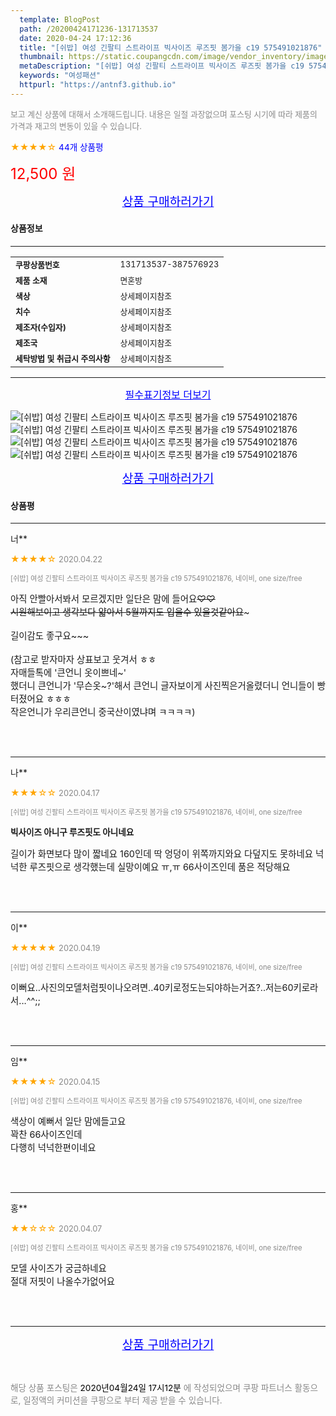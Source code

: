 ```yaml
---
  template: BlogPost
  path: /20200424171236-131713537
  date: 2020-04-24 17:12:36
  title: "[쉬밥] 여성 긴팔티 스트라이프 빅사이즈 루즈핏 봄가을 c19 575491021876"
  thumbnail: https://static.coupangcdn.com/image/vendor_inventory/images/2018/09/08/18/7/70b4abcf-292d-445b-a4c6-49713de93b0b.jpg
  metaDescription: "[쉬밥] 여성 긴팔티 스트라이프 빅사이즈 루즈핏 봄가을 c19 575491021876,여성패션"
  keywords: "여성패션"
  httpurl: "https://antnf3.github.io"
---
```

  
<span style="color: #888;font-size:0.8rem">보고 계신 상품에 대해서 소개해드립니다.
내용은 일절 과장없으며 포스팅 시기에 따라 제품의 가격과 재고의 변동이 있을 수 있습니다.</span>
  
<span style="color: orange;">★★★★☆</span> <span style="color: blue;font-size: 0.85rem;">44개 상품평</span>

<span style="font-size: 0.9rem"></span> 

<span style="color: red;font-size: 1.5rem;">12,500 원</span>



<p align="center"><a href="http://me2.do/xKJO5p9s" style="font-size: 1.2rem; color: blue;">상품 구매하러가기</a></p>

#### 상품정보

---

|                  |                       |
| ---------------- | --------------------- |
| **<span style="font-size:0.8rem;">쿠팡상품번호</span>** | <span style="font-size:0.8rem;">131713537-387576923</span> |
| **<span style="font-size:0.8rem;">제품 소재</span>**    | <span style="font-size:0.8rem;">면혼방</span>        |
| **<span style="font-size:0.8rem;">색상</span>**    | <span style="font-size:0.8rem;">상세페이지참조</span>        |
| **<span style="font-size:0.8rem;">치수</span>**    | <span style="font-size:0.8rem;">상세페이지참조</span>        |
| **<span style="font-size:0.8rem;">제조자(수입자)</span>**    | <span style="font-size:0.8rem;">상세페이지참조</span>        |
| **<span style="font-size:0.8rem;">제조국</span>**    | <span style="font-size:0.8rem;">상세페이지참조</span>        |
| **<span style="font-size:0.8rem;">세탁방법 및 취급시 주의사항</span>**    | <span style="font-size:0.8rem;">상세페이지참조</span>        |




---

<p align="center"><a href="http://me2.do/xKJO5p9s" style="font-size: 1rem; color: blue;">필수표기정보 더보기</a></p>

![[쉬밥] 여성 긴팔티 스트라이프 빅사이즈 루즈핏 봄가을 c19 575491021876](http://thumbnail9.coupangcdn.com/thumbnails/remote/q89/image/vendor_inventory/dc7f/0796a00aa472a9e6faccf98647ff0e3873287605c265a5ad9843418d480d.jpg)
![[쉬밥] 여성 긴팔티 스트라이프 빅사이즈 루즈핏 봄가을 c19 575491021876](http://thumbnail10.coupangcdn.com/thumbnails/remote/q89/image/vendor_inventory/0a56/3b4c179df4946ca4789cbcbad5499aaffa1c730899862ba31ade0d263ef5.jpg)
![[쉬밥] 여성 긴팔티 스트라이프 빅사이즈 루즈핏 봄가을 c19 575491021876](http://thumbnail10.coupangcdn.com/thumbnails/remote/q89/image/vendor_inventory/5408/005e15cf9abb1ac86acdcb0a102a9193ee64bf5941d761c1b99d1eaa4357.jpg)
![[쉬밥] 여성 긴팔티 스트라이프 빅사이즈 루즈핏 봄가을 c19 575491021876](http://thumbnail7.coupangcdn.com/thumbnails/remote/q89/image/vendor_inventory/8253/97c020ca6959a7db5a0c6a387f0622660baba6259abe0e562c221f1cf567.jpg)

<p align="center"><a href="http://me2.do/xKJO5p9s" style="font-size: 1.2rem; color: blue;">상품 구매하러가기</a></p>

#### 상품평
  
---
  
너**
    
<span style="color: orange;">★★★★☆</span> <span style="font-size:0.8rem;color: #888;">2020.04.22</span>
    
<span style="color: #888;font-size:0.7rem">[쉬밥] 여성 긴팔티 스트라이프 빅사이즈 루즈핏 봄가을 c19 575491021876, 네이비, one size/free</span>
    

    
<span style="font-size: 0.9rem;">아직 안빨아서봐서 모르겠지만 일단은 맘에 들어요~~♡♡<br/>시원해보이고 생각보다 얇아서 5월까지도 입을수 있을것같아요~~~<br/><br/>길이감도 좋구요~~~<br/><br/>(참고로 받자마자 상표보고 웃겨서 ㅎㅎ<br/>자매들톡에  '큰언니 옷이쁘네~'<br/>했더니 큰언니가 '무슨옷~?'해서 큰언니 글자보이게 사진찍은거올렸더니 언니들이 빵터졌어요 ㅎㅎㅎ<br/>작은언니가 우리큰언니 중국산이였냐며 ㅋㅋㅋㅋ)</span>
    
<br>
<br>

---
  
나**
    
<span style="color: orange;">★★★☆☆</span> <span style="font-size:0.8rem;color: #888;">2020.04.17</span>
    
<span style="color: #888;font-size:0.7rem">[쉬밥] 여성 긴팔티 스트라이프 빅사이즈 루즈핏 봄가을 c19 575491021876, 네이비, one size/free</span>
    
<span style="font-size:0.85rem">**빅사이즈 아니구 루즈핏도 아니네요**</span>
    
<span style="font-size: 0.9rem;">길이가 화면보다 많이 짧네요 160인데 딱 엉덩이 위쪽까지와요 다덮지도 못하네요 넉넉한 루즈핏으로 생각했는데 실망이예요 ㅠ,ㅠ 66사이즈인데 품은 적당해요</span>
    
<br>
<br>

---
  
이**
    
<span style="color: orange;">★★★★★</span> <span style="font-size:0.8rem;color: #888;">2020.04.19</span>
    
<span style="color: #888;font-size:0.7rem">[쉬밥] 여성 긴팔티 스트라이프 빅사이즈 루즈핏 봄가을 c19 575491021876, 네이비, one size/free</span>
    

    
<span style="font-size: 0.9rem;">이뻐요..사진의모델처럼핏이나오려면..40키로정도는되야하는거죠?..저는60키로라서...^^;;</span>
    
<br>
<br>

---
  
임**
    
<span style="color: orange;">★★★★☆</span> <span style="font-size:0.8rem;color: #888;">2020.04.15</span>
    
<span style="color: #888;font-size:0.7rem">[쉬밥] 여성 긴팔티 스트라이프 빅사이즈 루즈핏 봄가을 c19 575491021876, 네이비, one size/free</span>
    

    
<span style="font-size: 0.9rem;">색상이 예뻐서 일단 맘에들고요<br/>꽉찬 66사이즈인데 <br/>다행히 넉넉한편이네요</span>
    
<br>
<br>

---
  
홍**
    
<span style="color: orange;">★★☆☆☆</span> <span style="font-size:0.8rem;color: #888;">2020.04.07</span>
    
<span style="color: #888;font-size:0.7rem">[쉬밥] 여성 긴팔티 스트라이프 빅사이즈 루즈핏 봄가을 c19 575491021876, 네이비, one size/free</span>
    

    
<span style="font-size: 0.9rem;">모델 사이즈가 궁금하네요<br/>절대 저핏이 나올수가없어요</span>
    
<br>
<br>


  
---
  
<p align="center"><a href="http://me2.do/xKJO5p9s" style="font-size: 1.2rem; color: blue;">상품 구매하러가기</a></p>
  
<br>
  
<span style="font-size: 0.85rem; color: #888;">해당 상품 포스팅은 <span style="color: #000;"> 2020년04월24일 17시12분 </span> 에 작성되었으며 쿠팡 파트너스 활동으로, 일정액의 커미션을 쿠팡으로 부터 제공 받을 수 있습니다.</span>
